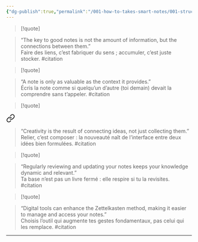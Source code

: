 ```yaml
---
{"dg-publish":true,"permalink":"/001-how-to-takes-smart-notes/001-structure/b03-001-7-citations/","noteIcon":""}
---
```



>[!quote] 
<div class="transclusion internal-embed is-loaded"><div class="markdown-embed">





> “The key to good notes is not the amount of information, but the connections between them.”  
> Faire des liens, c’est fabriquer du sens ; accumuler, c’est juste stocker. #citation

</div></div>


>[!quote] 
<div class="transclusion internal-embed is-loaded"><div class="markdown-embed">





> “A note is only as valuable as the context it provides.”  
> Écris la note comme si quelqu’un d’autre (toi demain) devait la comprendre sans t’appeler. #citation

</div></div>


>[!quote] 
<div class="transclusion internal-embed is-loaded"><a class="markdown-embed-link" href="/001-how-to-takes-smart-notes/001-permanentes/la-creativite-est-relationnelle/" aria-label="Open link"><svg xmlns="http://www.w3.org/2000/svg" width="24" height="24" viewBox="0 0 24 24" fill="none" stroke="currentColor" stroke-width="2" stroke-linecap="round" stroke-linejoin="round" class="svg-icon lucide-link"><path d="M10 13a5 5 0 0 0 7.54.54l3-3a5 5 0 0 0-7.07-7.07l-1.72 1.71"></path><path d="M14 11a5 5 0 0 0-7.54-.54l-3 3a5 5 0 0 0 7.07 7.07l1.71-1.71"></path></svg></a><div class="markdown-embed">





> “Creativity is the result of connecting ideas, not just collecting them.”  
> Relier, c’est composer : la nouveauté naît de l’interface entre deux idées bien formulées. #citation

</div></div>


>[!quote] 
<div class="transclusion internal-embed is-loaded"><div class="markdown-embed">





> “Regularly reviewing and updating your notes keeps your knowledge dynamic and relevant.”  
> Ta base n’est pas un livre fermé : elle respire si tu la revisites. #citation

</div></div>


>[!quote] 
<div class="transclusion internal-embed is-loaded"><div class="markdown-embed">





> “Digital tools can enhance the Zettelkasten method, making it easier to manage and access your notes.”  
> Choisis l’outil qui augmente tes gestes fondamentaux, pas celui qui les remplace. #citation

---

</div></div>
